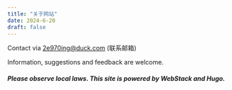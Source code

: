 ```yaml
---
title: "关于网站"
date: 2024-6-20
draft: false
---
```


Contact via 2e970ing@duck.com (联系邮箱)

Information, suggestions and feedback are welcome.

##### Please observe local laws. This site is powered by WebStack and Hugo.
